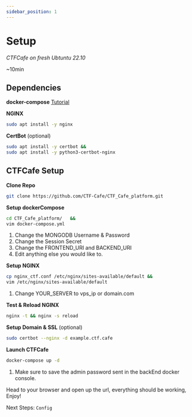 ```yaml
---
sidebar_position: 1
---
```


# Setup
*CTFCafe on fresh Ubtuntu 22.10*

~10min

## Dependencies

**docker-compose**
[Tutorial](https://www.digitalocean.com/community/tutorials/how-to-install-and-use-docker-compose-on-ubuntu-20-04)

**NGINX**
```bash
sudo apt install -y nginx
```

**CertBot** (optional)
```bash
sudo apt install -y certbot &&
sudo apt install -y python3-certbot-nginx
```

## CTFCafe Setup

**Clone Repo**
```bash
git clone https://github.com/CTF-Cafe/CTF_Cafe_platform.git
```

**Setup dockerCompose**
```bash
cd CTF_Cafe_platform/   &&
vim docker-compose.yml
```
1. Change the MONGODB Username & Password
2. Change the Session Secret
3. Change the FRONTEND_URI and BACKEND_URI
4. Edit anything else you would like to.

**Setup NGINX**
```bash
cp nginx_ctf.conf /etc/nginx/sites-available/default &&
vim /etc/nginx/sites-available/default
```
1. Change YOUR_SERVER to vps_ip or domain.com

**Test & Reload NGINX**
```bash
nginx -t && nginx -s reload
```

**Setup Domain & SSL** (optional)
```bash
sudo certbot --nginx -d example.ctf.cafe
```

**Launch CTFCafe**
```bash
docker-compose up -d
```
1. Make sure to save the admin password sent in the backEnd  docker console.

Head to your browser and open up the url, everything should be working, Enjoy!

Next Steps: `Config`
